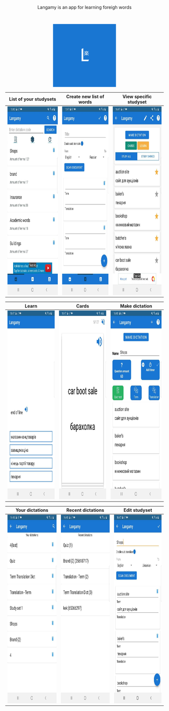 <p align="center">
  Langamy is an app for learning foreigh words 
</p>
<br/>
<p align="center">
  <img src="/README/logo.png" width="200">
</p>

|List of your studysets|  Create new list of words |  View specific studyset  |
| --- | --- | --- |
|<img src="/README/study_sets.jpg" height="600">|<img src="/README/create.jpg" height="600">|<img src="/README/study_set.jpg" height="600">|

|Learn| Cards |Make dictation|
| --- | --- | --- |
|<img src="/README/learn.jpg" height="600">|<img src="/README/card.jpg" height="600">|<img src="/README/make_dictation.jpg" height="600">|

|Your dictations| Recent dictations | Edit studyset |
| --- | --- | --- |
|<img src="/README/yout_dictations.jpg" height="600">|<img src="/README/recent_dictations.jpg" height="600">|<img src="/README/edit.jpg" height="600">|

